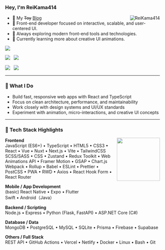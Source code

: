 <h3>
  Hey, I'm ReiKama414
</h3>

<a href="https://reikama-414-site-v3.vercel.app">
  <div align="right" >
    <img align="right" src="https://count.getloli.com/get/@reikama414?theme=love-and-deepspace&scale=0.5" alt="ReiKama414" />
  </div>
</a>

<!-- ======================================= -->

- 🐹 My ~~Toy~~ [Blog](https://reikama-414-site-v3.vercel.app)
- 🎨 Front-end developer focused on interactive, scalable, and user-centered UI.
- 🧪 Always exploring modern front-end tools and technologies.
- 🌱 Currently learning more about creative UI animations.

![](http://github-profile-summary-cards.vercel.app/api/cards/profile-details?username=ReiKama414&theme=moonlight)

![](http://github-profile-summary-cards.vercel.app/api/cards/repos-per-language?username=ReiKama414&theme=moonlight) &nbsp; ![](http://github-profile-summary-cards.vercel.app/api/cards/most-commit-language?username=ReiKama414&theme=moonlight)

![](http://github-profile-summary-cards.vercel.app/api/cards/stats?username=ReiKama414&theme=moonlight) &nbsp; ![](http://github-profile-summary-cards.vercel.app/api/cards/productive-time?username=ReiKama414&theme=moonlight&utcOffset=8)

<!-- ======================================= -->

---

### 💼 What I Do

- Build fast, responsive web apps with React and TypeScript  
- Focus on clean architecture, performance, and maintainability  
- Work closely with design systems and UI/UX standards  
- Experiment with animation, micro-interactions, and creative UI concepts  

---

### 🧰 Tech Stack Highlights

<img align="right" src="https://media.giphy.com/media/JIX9t2j0ZTN9S/giphy.gif" width="140" />

**Frontend**  
JavaScript (ES6+) • TypeScript • HTML5 • CSS3 • React • Vue • Nuxt • Next.js • Vite • TailwindCSS  
SCSS/SASS • CSS • Zustand • Redux Toolkit • Web Animations API • Framer Motion • GSAP • Chart.js  
Webpack • Rollup • Babel • ESLint • Prettier • PostCSS • PWA • RWD • Axios • React Hook Form • React Router

**Mobile / App Development**  
(basic) React Native • Expo • Flutter  
Swift • Android（Java）

**Backend / Scripting**  
Node.js • Express • Python (Flask, FastAPI) • ASP.NET Core (C#)

**Database / Data**  
MongoDB • PostgreSQL • MySQL • SQLite • Prisma • Firebase • Supabase

**Others / Full Stack**  
REST API • GitHub Actions • Vercel • Netlify • Docker • Linux • Bash • Git

